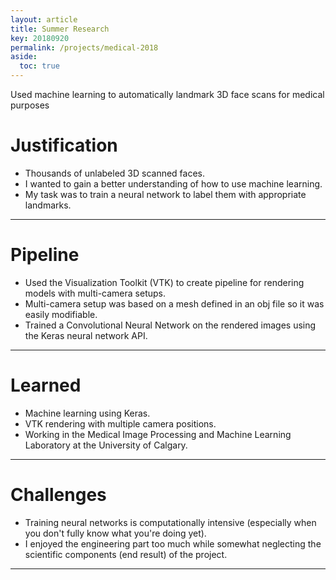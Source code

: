 ```yaml
---
layout: article
title: Summer Research
key: 20180920
permalink: /projects/medical-2018
aside:
  toc: true
---
```


Used machine learning to automatically landmark 3D face scans for medical purposes

<!--more-->

# Justification

- Thousands of unlabeled 3D scanned faces.
- I wanted to gain a better understanding of how to use machine learning.
- My task was to train a neural network to label them with appropriate landmarks.

---

# Pipeline

- Used the Visualization Toolkit (VTK) to create pipeline for rendering models with multi-camera setups.
- Multi-camera setup was based on a mesh defined in an obj file so it was easily modifiable.
- Trained a Convolutional Neural Network on the rendered images using the Keras neural network API.

---

# Learned

- Machine learning using Keras. 
- VTK rendering with multiple camera positions.
- Working in the Medical Image Processing and Machine Learning Laboratory at the University of Calgary.


--- 

# Challenges

- Training neural networks is computationally intensive (especially when you don't fully know what you're doing yet).
- I enjoyed the engineering part too much while somewhat neglecting the scientific components (end result) of the project.


---
